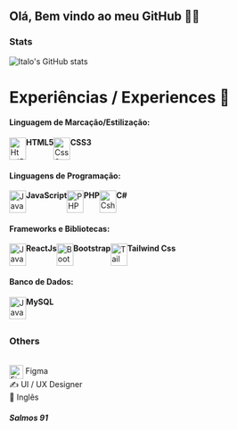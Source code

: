 <h2>Olá, Bem vindo ao meu GitHub 🐱‍👤</h2>


### Stats

![Italo's GitHub stats](https://github-readme-stats.vercel.app/api?username=ItLrb&show_icons=true&theme=dracula)


# Experiências / Experiences 🔱

<h4>Linguagem de Marcação/Estilização:</h4>
<div style="display: flex">
    <img align="center" alt="Html5" width="30px" height="40px" src="https://cdn.jsdelivr.net/gh/devicons/devicon/icons/html5/html5-original.svg" /> <b>HTML5</b> <br/>
    <img align="center" alt="Css3" width="30px" height="40px" src="https://cdn.jsdelivr.net/gh/devicons/devicon/icons/css3/css3-original.svg"/> <b>CSS3</b>
</div>
<h4>Linguagens de Programação:</h4>
<div style="display: flex">
    <img align="center" alt="JavaScript" width="30px" height="40px" src="https://cdn.jsdelivr.net/gh/devicons/devicon/icons/javascript/javascript-original.svg"/> <b>JavaScript</b> <br/>
    <img align="center" alt="PHP" width="30px" height="40px" src="https://cdn.jsdelivr.net/gh/devicons/devicon/icons/php/php-original.svg" /> <b>PHP</b> <br/>
    <img align="center" alt="Csharp" width="30px" height="40px" src="https://cdn.jsdelivr.net/gh/devicons/devicon@latest/icons/csharp/csharp-original.svg" /> <b>C#</b>
</div>
<h4>Frameworks e Bibliotecas:</h4>
<div style="display: flex">
    <img align="center" alt="JavaScript" width="30px" height="40px" src="https://cdn.jsdelivr.net/gh/devicons/devicon/icons/react/react-original.svg"/> <b>ReactJs</b> <br/>
    <img align="center" alt="Bootstrap" width="30px" height="40px" src="https://cdn.jsdelivr.net/gh/devicons/devicon/icons/bootstrap/bootstrap-original.svg"/> <b>Bootstrap</b> <br/>
    <img align="center" alt="TailwindCss" width="30px" height="40px" src="https://cdn.jsdelivr.net/gh/devicons/devicon@latest/icons/tailwindcss/tailwindcss-original.svg"/> <b>Tailwind Css</b>
</div>
<h4>Banco de Dados:</h4>
<div style="display: flex">
    <img align="center" alt="JavaScript" width="30px" height="40px" src="https://cdn.jsdelivr.net/gh/devicons/devicon/icons/mysql/mysql-original.svg"/> <b>MySQL</b>
</div>

##

### Others

<div style="display: inline-block"> <br/>
    <img align="center" alt="Figma" width="25px" height="25px" src="https://cdn.jsdelivr.net/gh/devicons/devicon/icons/figma/figma-original.svg" /> Figma <br>
    ✍ UI / UX Designer <br>
    📢 Inglês
</div> <br/>


##### Salmos 91

